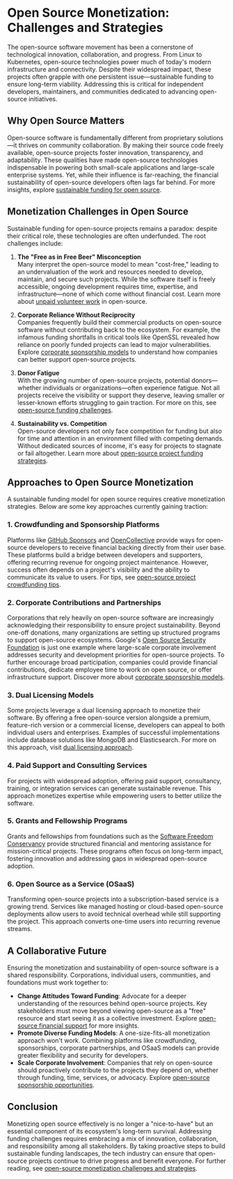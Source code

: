 # Open Source Monetization: Challenges and Strategies

The open-source software movement has been a cornerstone of technological innovation, collaboration, and progress. From Linux to Kubernetes, open-source technologies power much of today's modern infrastructure and connectivity. Despite their widespread impact, these projects often grapple with one persistent issue—sustainable funding to ensure long-term viability. Addressing this is critical for independent developers, maintainers, and communities dedicated to advancing open-source initiatives.

## Why Open Source Matters

Open-source software is fundamentally different from proprietary solutions—it thrives on community collaboration. By making their source code freely available, open-source projects foster innovation, transparency, and adaptability. These qualities have made open-source technologies indispensable in powering both small-scale applications and large-scale enterprise systems. Yet, while their influence is far-reaching, the financial sustainability of open-source developers often lags far behind. For more insights, explore [sustainable funding for open source](https://www.license-token.com/wiki/sustainable-funding-for-open-source).

## Monetization Challenges in Open Source

Sustainable funding for open-source projects remains a paradox: despite their critical role, these technologies are often underfunded. The root challenges include:

1. **The "Free as in Free Beer" Misconception**  
   Many interpret the open-source model to mean "cost-free," leading to an undervaluation of the work and resources needed to develop, maintain, and secure such projects. While the software itself is freely accessible, ongoing development requires time, expertise, and infrastructure—none of which come without financial cost. Learn more about [unpaid volunteer work](https://www.license-token.com/wiki/unpaid-volunteer-work) in open-source.

2. **Corporate Reliance Without Reciprocity**  
   Companies frequently build their commercial products on open-source software without contributing back to the ecosystem. For example, the infamous funding shortfalls in critical tools like OpenSSL revealed how reliance on poorly funded projects can lead to major vulnerabilities. Explore [corporate sponsorship models](https://www.license-token.com/wiki/corporate-sponsorship-models) to understand how companies can better support open-source projects.

3. **Donor Fatigue**  
   With the growing number of open-source projects, potential donors—whether individuals or organizations—often experience fatigue. Not all projects receive the visibility or support they deserve, leaving smaller or lesser-known efforts struggling to gain traction. For more on this, see [open-source funding challenges](https://www.license-token.com/wiki/open-source-funding-challenges).

4. **Sustainability vs. Competition**  
   Open-source developers not only face competition for funding but also for time and attention in an environment filled with competing demands. Without dedicated sources of income, it's easy for projects to stagnate or fail altogether. Learn more about [open-source project funding strategies](https://www.license-token.com/wiki/open-source-project-funding-strategies).

## Approaches to Open Source Monetization

A sustainable funding model for open source requires creative monetization strategies. Below are some key approaches currently gaining traction:

### 1. Crowdfunding and Sponsorship Platforms  
Platforms like [GitHub Sponsors](https://github.com/sponsors) and [OpenCollective](https://opencollective.com/) provide ways for open-source developers to receive financial backing directly from their user base. These platforms build a bridge between developers and supporters, offering recurring revenue for ongoing project maintenance. However, success often depends on a project's visibility and the ability to communicate its value to users. For tips, see [open-source project crowdfunding tips](https://www.license-token.com/wiki/open-source-project-crowdfunding-tips).

### 2. Corporate Contributions and Partnerships  
Corporations that rely heavily on open-source software are increasingly acknowledging their responsibility to ensure project sustainability. Beyond one-off donations, many organizations are setting up structured programs to support open-source ecosystems. Google's [Open Source Security Foundation](https://openssf.org/) is just one example where large-scale corporate involvement addresses security and development priorities for open-source projects. To further encourage broad participation, companies could provide financial contributions, dedicate employee time to work on open source, or offer infrastructure support. Discover more about [corporate sponsorship models](https://www.license-token.com/wiki/corporate-sponsorship-models).

### 3. Dual Licensing Models  
Some projects leverage a dual licensing approach to monetize their software. By offering a free open-source version alongside a premium, feature-rich version or a commercial license, developers can appeal to both individual users and enterprises. Examples of successful implementations include database solutions like MongoDB and Elasticsearch. For more on this approach, visit [dual licensing approach](https://www.license-token.com/wiki/dual-licensing-approach).

### 4. Paid Support and Consulting Services  
For projects with widespread adoption, offering paid support, consultancy, training, or integration services can generate sustainable revenue. This approach monetizes expertise while empowering users to better utilize the software.

### 5. Grants and Fellowship Programs  
Grants and fellowships from foundations such as the [Software Freedom Conservancy](https://sfconservancy.org/) provide structured financial and mentoring assistance for mission-critical projects. These programs often focus on long-term impact, fostering innovation and addressing gaps in widespread open-source adoption.

### 6. Open Source as a Service (OSaaS)  
Transforming open-source projects into a subscription-based service is a growing trend. Services like managed hosting or cloud-based open-source deployments allow users to avoid technical overhead while still supporting the project. This approach converts one-time users into recurring revenue streams.

## A Collaborative Future

Ensuring the monetization and sustainability of open-source software is a shared responsibility. Corporations, individual users, communities, and foundations must work together to:

- **Change Attitudes Toward Funding**: Advocate for a deeper understanding of the resources behind open-source projects. Key stakeholders must move beyond viewing open-source as a "free" resource and start seeing it as a collective investment. Explore [open-source financial support](https://www.license-token.com/wiki/open-source-financial-support) for more insights.
- **Promote Diverse Funding Models**: A one-size-fits-all monetization approach won't work. Combining platforms like crowdfunding, sponsorships, corporate partnerships, and OSaaS models can provide greater flexibility and security for developers.
- **Scale Corporate Involvement**: Companies that rely on open-source should proactively contribute to the projects they depend on, whether through funding, time, services, or advocacy. Explore [open-source sponsorship opportunities](https://www.license-token.com/wiki/open-source-project-sponsorship-opportunities).

## Conclusion

Monetizing open source effectively is no longer a "nice-to-have" but an essential component of its ecosystem's long-term survival. Addressing funding challenges requires embracing a mix of innovation, collaboration, and responsibility among all stakeholders. By taking proactive steps to build sustainable funding landscapes, the tech industry can ensure that open-source projects continue to drive progress and benefit everyone. For further reading, see [open-source monetization challenges and strategies](https://www.license-token.com/wiki/open-source-monetization-challenges-and-strategies).